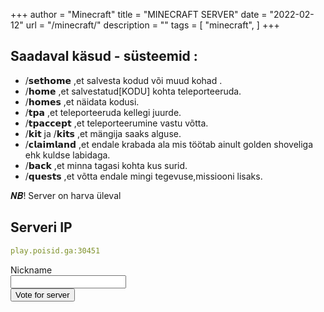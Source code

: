 +++
author = "Minecraft"
title = "MINECRAFT SERVER"
date = "2022-02-12"
url = "/minecraft/"
description = ""
tags = [
    "minecraft",
]
+++

## Saadaval käsud - süsteemid :
* /𝘀𝗲𝘁𝗵𝗼𝗺𝗲 ,et salvesta kodud või muud kohad .
* /𝗵𝗼𝗺𝗲 ,et salvestatud[KODU] kohta teleporteeruda.
* /𝗵𝗼𝗺𝗲𝘀 ,et näidata kodusi.
* /𝘁𝗽𝗮 ,et teleporteeruda kellegi juurde.
* /𝘁𝗽𝗮𝗰𝗰𝗲𝗽𝘁 ,et teleporteerumine vastu võtta.
* /𝗸𝗶𝘁 ja /𝗸𝗶𝘁𝘀 ,et mängija saaks alguse.
* /𝗰𝗹𝗮𝗶𝗺𝗹𝗮𝗻𝗱 ,et endale krabada ala mis töötab ainult golden shoveliga ehk kuldse labidaga.
* /𝗯𝗮𝗰𝗸 ,et minna tagasi kohta kus surid.
* /𝗾𝘂𝗲𝘀𝘁𝘀 ,et võtta endale mingi tegevuse,missiooni lisaks.


𝑵𝑩! Server on harva üleval


## Serveri IP

```yaml
play.poisid.ga:30451

```
<html>
    <form action="https://craftlist.org/poistesurvival" class="form-horizontal" novalidate>
    <div class="form-group row required">
        <div class="col-sm-12 control-label">
            <label for="frm-testVoteForm-nickName" class="required">Nickname</label>
        </div>
        <div class="col-sm-12">
            <input type="text" name="nickname" class="form-control text" id="frm-testVoteForm-nickName" required>
        </div>
    </div>
    <div class="form-group row">
        <div class="col-sm-12">
            <input type="submit" name="_submit" class="btn btn-primary btn-block button" value="Vote for server">
        </div>
    </div>
    </form>
</html>